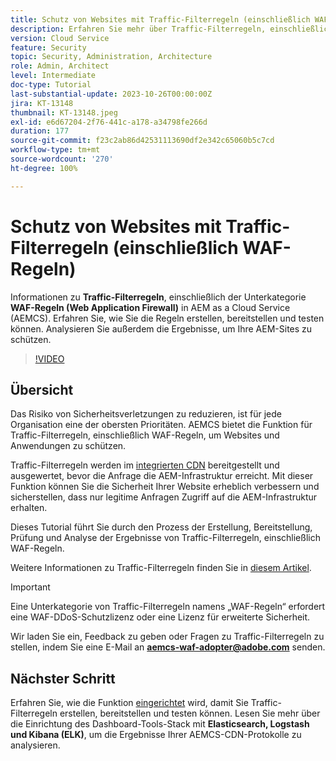 ```yaml
---
title: Schutz von Websites mit Traffic-Filterregeln (einschließlich WAF-Regeln)
description: Erfahren Sie mehr über Traffic-Filterregeln, einschließlich der Unterkategorie „WAF-Regeln“ (Web Application Firewall). Erstellen, Bereitstellen und Testen der Regeln. Analysieren Sie außerdem die Ergebnisse, um Ihre AEM-Sites zu schützen.
version: Cloud Service
feature: Security
topic: Security, Administration, Architecture
role: Admin, Architect
level: Intermediate
doc-type: Tutorial
last-substantial-update: 2023-10-26T00:00:00Z
jira: KT-13148
thumbnail: KT-13148.jpeg
exl-id: e6d67204-2f76-441c-a178-a34798fe266d
duration: 177
source-git-commit: f23c2ab86d42531113690df2e342c65060b5c7cd
workflow-type: tm+mt
source-wordcount: '270'
ht-degree: 100%

---
```


# Schutz von Websites mit Traffic-Filterregeln (einschließlich WAF-Regeln)

Informationen zu **Traffic-Filterregeln**, einschließlich der Unterkategorie **WAF-Regeln (Web Application Firewall)** in AEM as a Cloud Service (AEMCS). Erfahren Sie, wie Sie die Regeln erstellen, bereitstellen und testen können. Analysieren Sie außerdem die Ergebnisse, um Ihre AEM-Sites zu schützen.

>[!VIDEO](https://video.tv.adobe.com/v/3425401?quality=12&learn=on)

## Übersicht

Das Risiko von Sicherheitsverletzungen zu reduzieren, ist für jede Organisation eine der obersten Prioritäten. AEMCS bietet die Funktion für Traffic-Filterregeln, einschließlich WAF-Regeln, um Websites und Anwendungen zu schützen.

Traffic-Filterregeln werden im [integrierten CDN](https://experienceleague.adobe.com/docs/experience-manager-cloud-service/content/implementing/content-delivery/cdn.html?lang=de) bereitgestellt und ausgewertet, bevor die Anfrage die AEM-Infrastruktur erreicht. Mit dieser Funktion können Sie die Sicherheit Ihrer Website erheblich verbessern und sicherstellen, dass nur legitime Anfragen Zugriff auf die AEM-Infrastruktur erhalten.

Dieses Tutorial führt Sie durch den Prozess der Erstellung, Bereitstellung, Prüfung und Analyse der Ergebnisse von Traffic-Filterregeln, einschließlich WAF-Regeln.

Weitere Informationen zu Traffic-Filterregeln finden Sie in [diesem Artikel](https://experienceleague.adobe.com/docs/experience-manager-cloud-service/content/security/traffic-filter-rules-including-waf.html?lang=de).

>[!IMPORTANT]
>
> Eine Unterkategorie von Traffic-Filterregeln namens „WAF-Regeln“ erfordert eine WAF-DDoS-Schutzlizenz oder eine Lizenz für erweiterte Sicherheit.

Wir laden Sie ein, Feedback zu geben oder Fragen zu Traffic-Filterregeln zu stellen, indem Sie eine E-Mail an **aemcs-waf-adopter@adobe.com** senden.

## Nächster Schritt

Erfahren Sie, wie die Funktion [eingerichtet](./how-to-setup.md) wird, damit Sie Traffic-Filterregeln erstellen, bereitstellen und testen können. Lesen Sie mehr über die Einrichtung des Dashboard-Tools-Stack mit **Elasticsearch, Logstash und Kibana (ELK)**, um die Ergebnisse Ihrer AEMCS-CDN-Protokolle zu analysieren.


